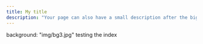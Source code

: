 ```yaml
---
title: My title
description: "Your page can also have a small description after the big bold title, that's why we added this text here. Add here all the information that can make you or your product create the first impression."
---
```

background: "img/bg3.jpg"
testing the index
